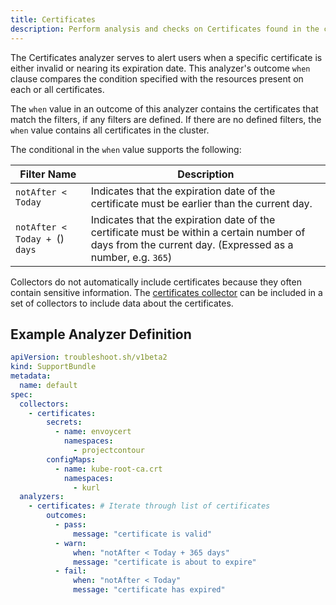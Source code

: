 ```yaml
---
title: Certificates
description: Perform analysis and checks on Certificates found in the cluster
---
```


The Certificates analyzer serves to alert users when a specific certificate is either invalid or nearing its expiration date.
This analyzer's outcome `when` clause compares the condition specified with the resources present on each or all certificates.

The `when` value in an outcome of this analyzer contains the certificates that match the filters, if any filters are defined.
If there are no defined filters, the `when` value contains all certificates in the cluster.

The conditional in the `when` value supports the following:

| Filter Name | Description |
|----|----|
| `notAfter < Today` | Indicates that the expiration date of the certificate must be earlier than the current day. |
| `notAfter < Today + `()` days` | Indicates that the expiration date of the certificate must be within a certain number of days from the current day.  (Expressed as a number, e.g. `365`) |

Collectors do not automatically include certificates because they often contain sensitive information.
The [certificates collector](https://troubleshoot.sh/docs/collect/certificates/) can be included in a set of collectors to include data about the certificates.

## Example Analyzer Definition

```yaml
apiVersion: troubleshoot.sh/v1beta2
kind: SupportBundle
metadata:
  name: default
spec:
  collectors:
    - certificates: 
        secrets:
          - name: envoycert
            namespaces:
              - projectcontour
        configMaps:
          - name: kube-root-ca.crt
            namespaces:
              - kurl
  analyzers:
    - certificates: # Iterate through list of certificates
        outcomes:
          - pass:
              message: "certificate is valid"
          - warn:
              when: "notAfter < Today + 365 days"
              message: "certificate is about to expire"
          - fail:
              when: "notAfter < Today"
              message: "certificate has expired"
```
